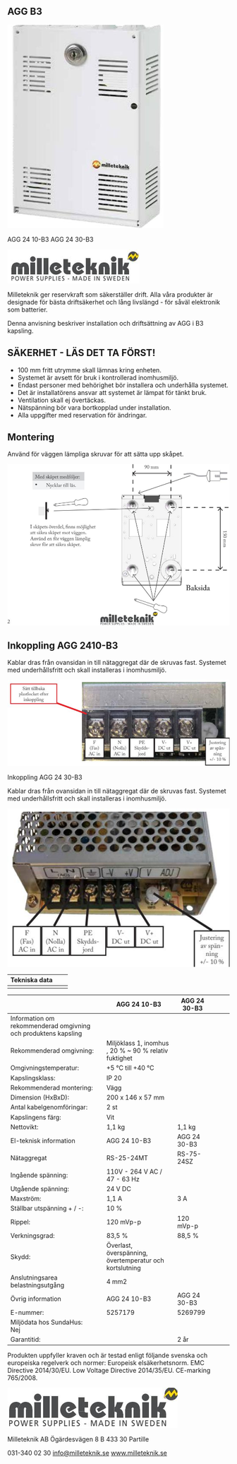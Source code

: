 ## AGG B3

![](_page_0_Picture_2.jpeg)

AGG 24 10-B3 AGG 24 30-B3

![](_page_0_Picture_4.jpeg)

Milleteknik ger reservkraft som säkerställer drift. Alla våra produkter är designade för bästa driftsäkerhet och lång livslängd - för såväl elektronik som batterier.

Denna anvisning beskriver installation och driftsättning av AGG i B3 kapsling.

## SÄKERHET - LÄS DET TA FÖRST!

- 100 mm fritt utrymme skall lämnas kring enheten.
- Systemet är avsett för bruk i kontrollerad inomhusmiljö.
- Endast personer med behörighet bör installera och underhålla systemet.
- Det är installatörens ansvar att systemet är lämpat för tänkt bruk.
- Ventilation skall ej övertäckas.
- Nätspänning bör vara bortkopplad under installation.
- Alla uppgifter med reservation för ändringar.

## Montering

Använd för väggen lämpliga skruvar för att sätta upp skåpet.

![](_page_1_Figure_12.jpeg)

## Inkoppling AGG 2410-B3

Kablar dras från ovansidan in till nätaggregat där de skruvas fast. Systemet med underhållsfritt och skall installeras i inomhusmiljö.

![](_page_2_Picture_2.jpeg)

Inkoppling AGG 24 30-B3

Kablar dras från ovansidan in till nätaggregat där de skruvas fast. Systemet med underhållsfritt och skall installeras i inomhusmiljö.

![](_page_2_Figure_5.jpeg)

| Tekniska data |  |  |
|---------------|--|--|
|               |  |  |

|                                                                | AGG 24 10-B3                                            | AGG 24 30-B3 |  |  |  |
|----------------------------------------------------------------|---------------------------------------------------------|--------------|--|--|--|
| Information om rekommenderad omgivning och produktens kapsling |                                                         |              |  |  |  |
| Rekommenderad omgivning:                                       | Miljöklass 1, inomhus , 20 % ~ 90 % relativ fuktighet   |              |  |  |  |
| Omgivningstemperatur:                                          | +5 °C till +40 °C                                       |              |  |  |  |
| Kapslingsklass:                                                | IP 20                                                   |              |  |  |  |
| Rekommenderad montering:                                       | Vägg                                                    |              |  |  |  |
| Dimension (HxBxD):                                             | 200 x 146 x 57 mm                                       |              |  |  |  |
| Antal kabelgenomföringar:                                      | 2 st                                                    |              |  |  |  |
| Kapslingens färg:                                              | Vit                                                     |              |  |  |  |
| Nettovikt:                                                     | 1,1 kg                                                  | 1,1 kg       |  |  |  |
| El-teknisk information                                         | AGG 24 10-B3                                            | AGG 24 30-B3 |  |  |  |
| Nätaggregat                                                    | RS-25-24MT                                              | RS-75-24SZ   |  |  |  |
| Ingående spänning:                                             | 110V - 264 V AC / 47 - 63 Hz                            |              |  |  |  |
| Utgående spänning:                                             | 24 V DC                                                 |              |  |  |  |
| Maxström:                                                      | 1,1 A                                                   | 3 A          |  |  |  |
| Ställbar utspänning + / -:                                     | 10 %                                                    |              |  |  |  |
| Rippel:                                                        | 120 mVp-p                                               | 120 mVp-p    |  |  |  |
| Verkningsgrad:                                                 | 83,5 %                                                  | 88,5 %       |  |  |  |
| Skydd:                                                         | Överlast, överspänning, övertemperatur och kortslutning |              |  |  |  |
| Anslutningsarea belastningsutgång                              | 4 mm2                                                   |              |  |  |  |
| Övrig information                                              | AGG 24 10-B3                                            | AGG 24 30-B3 |  |  |  |
| E-nummer:                                                      | 5257179                                                 | 5269799      |  |  |  |
| Miljödata hos SundaHus:<br>Nej                                 |                                                         |              |  |  |  |
| Garantitid:                                                    |                                                         | 2 år         |  |  |  |

Produkten uppfyller kraven och är testad enligt följande svenska och europeiska regelverk och normer: Europeisk elsäkerhetsnorm. EMC Directive 2014/30/EU. Low Voltage Directive 2014/35/EU. CE-marking 765/2008.

![](_page_3_Picture_3.jpeg)

Milleteknik AB Ögärdesvägen 8 B 433 30 Partille

031-340 02 30 info@milleteknik.se www.milleteknik.se